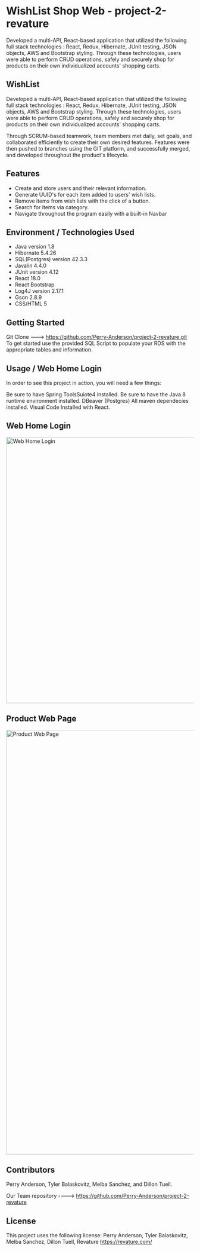 # WishList Shop Web - project-2-revature
Developed a multi-API, React-based application that utilized the following full stack technologies : React, Redux, Hibernate, JUnit testing, JSON objects, AWS and Bootstrap styling. Through these technologies, users were able to perform CRUD operations, safely and securely shop for products on their own individualized accounts' shopping carts.

## WishList
Developed a multi-API, React-based application that utilized the following full stack technologies : React, Redux, Hibernate, JUnit testing, JSON objects, AWS and Bootstrap styling. Through these technologies, users were able to perform CRUD operations, safely and securely shop for products on their own individualized accounts' shopping carts.

Through SCRUM-based teamwork, team members met daily, set goals, and collaborated efficiently to create their own desired features. Features  were then pushed to branches using the GIT platform, and successfully merged, and developed throughout the product's lifecycle.

## Features

* Create and store users and their relevant information.
* Generate UUID's for each item added to users' wish lists.
* Remove items from wish lists with the click of a button.
* Search for items via category.
* Navigate throughout the program easily with a built-in Navbar

## Environment / Technologies Used
* Java version 1.8
* Hibernate 5.4.26
* SQL(Postgres) version 42.3.3
* Javalin 4.4.0
* JUnit version 4.12
* React 18.0
* React Bootstrap
* Log4J version 2.17.1
* Gson 2.8.9
* CSS/HTML 5

## Getting Started
Git Clone ---> https://github.com/Perry-Anderson/project-2-revature.git
To get started use the provided SQL Script to populate your RDS with the appropriate tables and information.

## Usage / Web Home Login
In order to see this project in action, you will need a few things:

Be sure to have Spring ToolsSuiote4 installed.
Be sure to have the Java 8 runtime environment installed.
DBeaver (Postgres)
All maven dependecies installed.
Visual Code Installed with React.

## Web Home Login

<img width="712" alt="Web Home Login" src="https://user-images.githubusercontent.com/102433425/170093231-3d1253e0-31ea-4f74-87d2-bfc8296c048f.png">

## Product Web Page

<img width="1136" alt="Product Web Page" src="https://user-images.githubusercontent.com/102433425/170094204-d4e7c87a-4c45-4a6e-8143-71b82138205d.png">


## Contributors
Perry Anderson, 
Tyler Balaskovitz,
Melba Sanchez, and
Dillon Tuell.

Our Team repository ----> https://github.com/Perry-Anderson/project-2-revature

## License
This project uses the following license: 
Perry Anderson,
Tyler Balaskovitz,
Melba Sanchez, 
Dillon Tuell,
Revature https://revature.com/





